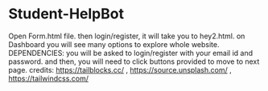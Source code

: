 # Student-HelpBot
Open Form.html file. then login/register, it will take you to hey2.html. on Dashboard you will see many options to explore whole website.
DEPENDENCIES:
you will be asked to login/register with your email id and password. and then,
you will need to click buttons provided to move to next page.
credits: https://tailblocks.cc/ , https://source.unsplash.com/ , https://tailwindcss.com/

